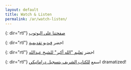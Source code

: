 ```yaml
---
layout: default
title: Watch & Listen
permalink: /ar/watch-listen/
---
```


{: dir="rtl"}
[صفحتنا على اليوتوب](https://www.youtube.com/channel/UCO-jeCNyZ2D-qmMs3fNA_nA)  

{: dir="rtl"}
احضر [فيديو تقديمية](https://youtube.com/watch?v=fWj19zsFZg0)  

{: dir="rtl"}
احضر [تعليم "الله أكبر" للشيخ عبدالله](https://www.youtube.com/channel/UCO-jeCNyZ2D-qmMs3fNA_nA)  

{: dir="rtl"}
اسمع [للكتاب الشريف بتسجيل دراماتيكي](https://www.youtube.com/channel/UC9u4q6ZsOv6kdnxHW0OrNTg) dramatized!